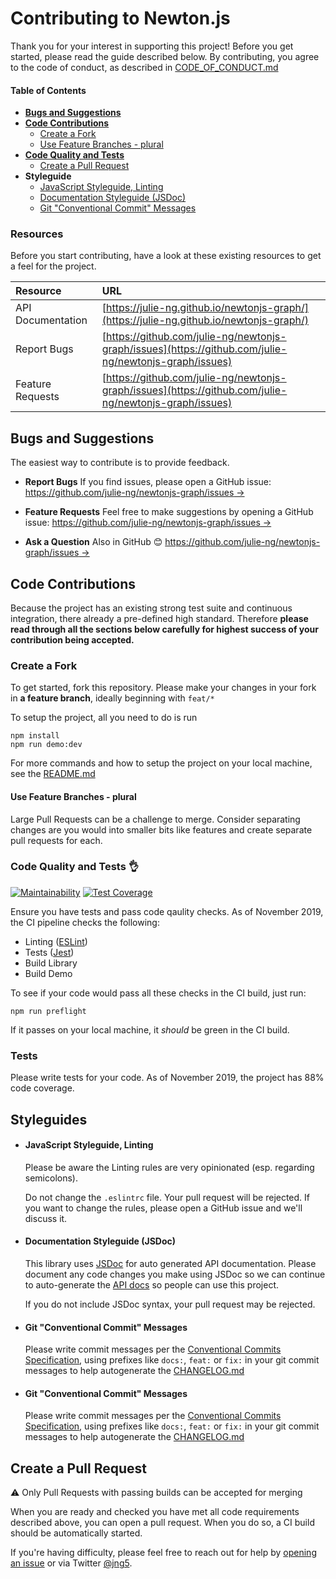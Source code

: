 
# Contributing to Newton.js

Thank you for your interest in supporting this project! Before you get started, please read the guide described below. By contributing, you agree to the code of conduct, as described in [CODE_OF_CONDUCT.md](./CODE_OF_CONDUCT.md)

#### Table of Contents

- **[Bugs and Suggestions](#bugs-and-suggestions)**
- **[Code Contributions](#code-contributions)**
	- [Create a Fork](#create-a-fork)
	- [Use Feature Branches - plural](#use-feature-branches---plural)
- **[Code Quality and Tests](#code-quality-and-tests)**	
	- [Create a Pull Request](#create-a-pull-request)
- **Styleguide**
	- [JavaScript Styleguide, Linting](#javascript-styleguide-linting)
	- [Documentation Styleguide (JSDoc)](#documentation-styleguide-jsdoc)
	- [Git "Conventional Commit" Messages](#git-conventional-commit-messages)

### Resources

Before you start contributing, have a look at these existing resources to get a feel for the project.

| Resource | URL |
|:--|:--|
| API Documentation | [https://julie-ng.github.io/newtonjs-graph/](https://julie-ng.github.io/newtonjs-graph/) |
| Report Bugs | [https://github.com/julie-ng/newtonjs-graph/issues](https://github.com/julie-ng/newtonjs-graph/issues) |
| Feature Requests | [https://github.com/julie-ng/newtonjs-graph/issues](https://github.com/julie-ng/newtonjs-graph/issues) |

## Bugs and Suggestions

The easiest way to contribute is to provide feedback.

* **Report Bugs**
	If you find issues, please open a GitHub issue:
[https://github.com/julie-ng/newtonjs-graph/issues &rarr;](https://github.com/julie-ng/newtonjs-graph/issues)

* **Feature Requests**
	Feel free to make suggestions by opening a GitHub issue:
	[https://github.com/julie-ng/newtonjs-graph/issues &rarr;](https://github.com/julie-ng/newtonjs-graph/issues)

* **Ask a Question**
	Also in GitHub 😊
	[https://github.com/julie-ng/newtonjs-graph/issues &rarr;](https://github.com/julie-ng/newtonjs-graph/issues)

## Code Contributions

Because the project has an existing strong test suite and continuous integration, there already a pre-defined high standard. Therefore **please read through all the sections below carefully for highest success of your contribution being accepted.**

### Create a Fork

To get started, fork this repository. Please make your changes in your fork in **a feature branch**, ideally beginning with `feat/*`

To setup the project, all you need to do is run

```
npm install
npm run demo:dev
```

For more commands and how to setup the project on your local machine, see the [README.md](./README.md)

#### Use Feature Branches - plural

Large Pull Requests can be a challenge to merge. Consider separating changes are you would into smaller bits like features and create separate pull requests for each.

### Code Quality and Tests 👌

[![Maintainability](https://api.codeclimate.com/v1/badges/7a3975197c576202fe08/maintainability)](https://codeclimate.com/github/julie-ng/newtonjs-graph/maintainability)
[![Test Coverage](https://api.codeclimate.com/v1/badges/7a3975197c576202fe08/test_coverage)](https://codeclimate.com/github/julie-ng/newtonjs-graph/test_coverage)

Ensure you have tests and pass code qaulity checks. As of November 2019, the CI pipeline checks the following:

- Linting ([ESLint](https://eslint.org/))
- Tests ([Jest](https://jestjs.io/))
- Build Library
- Build Demo

To see if your code would pass all these checks in the CI build, just run:

```
npm run preflight
```

If it passes on your local machine, it _should_ be green in the CI build.

### Tests

Please write tests for your code. As of November 2019, the project has 88% code coverage.

## Styleguides

- #### JavaScript Styleguide, Linting
	Please be aware the Linting rules are very opinionated (esp. regarding semicolons).

	Do not change the `.eslintrc` file. Your pull request will be rejected. If you want to change the rules, please open a GitHub issue and we'll discuss it.

- #### Documentation Styleguide (JSDoc)
	This library uses [JSDoc](https://jsdoc.app/) for auto generated API documentation. Please document any code changes you make using JSDoc so we can continue to auto-generate the [API docs](https://julie-ng.github.io/newtonjs-graph/) so people can use this project.

	If you do not include JSDoc syntax, your pull request may be rejected.

- #### Git "Conventional Commit" Messages
	Please write commit messages per the [Conventional Commits Specification](https://www.conventionalcommits.org/en/v1.0.0/), using prefixes like `docs:`, `feat:` or `fix:` in your git commit messages to help autogenerate the [CHANGELOG.md](./CHANGELOG.md)

- #### Git "Conventional Commit" Messages  
	Please write commit messages per the [Conventional Commits Specification](https://www.conventionalcommits.org/en/v1.0.0/), using prefixes like `docs:`, `feat:` or `fix:` in your git commit messages to help autogenerate the [CHANGELOG.md](./CHANGELOG.md)

## Create a Pull Request

⚠️ Only Pull Requests with passing builds can be accepted for merging

When you are ready and checked you have met all code requirements described above, you can open a pull request.	When you do so, a CI build should be automatically started.

If you're having difficulty, please feel free to reach out for help by [opening an issue]((https://github.com/julie-ng/newtonjs-graph/issues)) or via Twitter [@jng5](https://twitter.com/jng5).
